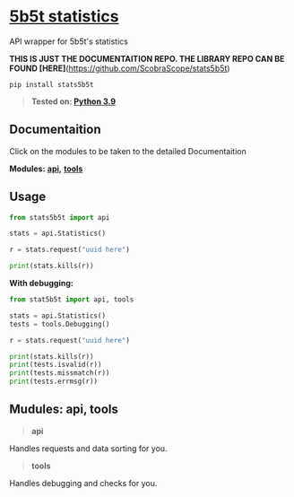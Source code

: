 # [5b5t statistics](https://github.com/ScobraScope/stats5b5t)
API wrapper for 5b5t's statistics

**THIS IS JUST THE DOCUMENTAITION REPO. THE LIBRARY REPO CAN BE FOUND [HERE]**(https://github.com/ScobraScope/stats5b5t)

```pip install stats5b5t```

> **Tested on: [Python 3.9](https://www.python.org/downloads/release/python-390)**

## Documentaition
Click on the modules to be taken to the detailed Documentaition

**Modules:**
    [**api,**](https://github.com/ScobraScope/stats5b5t-documentaition/blob/main/doc/api.md)
    [**tools**](https://github.com/ScobraScope/stats5b5t-documentaition/blob/main/doc/tools.md)

## Usage
```py
from stats5b5t import api

stats = api.Statistics()

r = stats.request("uuid here")

print(stats.kills(r))
```

**With debugging:**

```py
from stat5b5t import api, tools

stats = api.Statistics()
tests = tools.Debugging()

r = stats.request("uuid here")

print(stats.kills(r))
print(tests.isvalid(r))
print(tests.missmatch(r))
print(tests.errmsg(r))
```

## Mudules: api, tools

> **api**

Handles requests and data sorting for you.

> **tools**

Handles debugging and checks for you.
